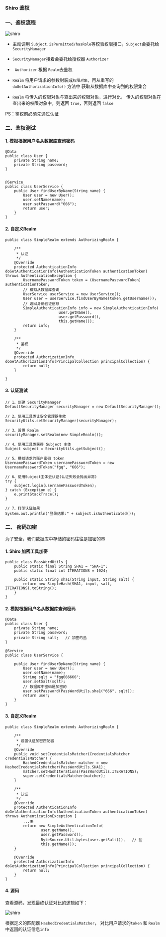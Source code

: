 ###  Shiro 鉴权
### 一、鉴权流程
![shiro](https://fgq233.github.io/imgs/java/shiro5.png)


* 主动调用 `Subject.isPermitted/hasRole`等校验权限接口，`Subject`会委托给`SecurityManager`

* `SecurityManager`接着会委托给授权器 `Authorizer`

* ` Authorizer` 根据 `Realm`去鉴权

* `Realm` 将用户请求的参数封装成`权限对象`，再从重写的 `doGetAuthorizationInfo()` 方法中
获取从数据库中查询到的权限集合

* `Realm` 将传入的权限对象与查出来的权限对象，进行对比，
传入的权限对象在查出来的权限对象中，则返回 `true`，否则返回 `false`

PS：鉴权前必须先通过认证



### 二、鉴权测试
#### 1. 模拟根据用户名从数据库查询密码
```
@Data
public class User {
    private String name;
    private String password;
}


@Service
public class UserService {
    public User findUserByName(String name) {
        User user = new User();
        user.setName(name);
        user.setPassword("666");
        return user;
    }
}
```

#### 2. 自定义Realm
```
public class SimpleRealm extends AuthorizingRealm {

    /**
     * 认证
     */
    @Override
    protected AuthenticationInfo doGetAuthenticationInfo(AuthenticationToken authenticationToken) throws AuthenticationException {
        UsernamePasswordToken token = (UsernamePasswordToken) authenticationToken;
        // 模拟从数据库查询
        UserService userService = new UserService();
        User user = userService.findUserByName(token.getUsername());
        // 返回身份验证信息
        SimpleAuthenticationInfo info = new SimpleAuthenticationInfo(
                        user.getName(), 
                        user.getPassword(), 
                        this.getName());
        return info;
    }

    /**
     * 鉴权
     */
    @Override
    protected AuthorizationInfo doGetAuthorizationInfo(PrincipalCollection principalCollection) {
        return null;
    }

}
```


#### 3. 认证测试
```
// 1、创建 SecurityManager
DefaultSecurityManager securityManager = new DefaultSecurityManager();

// 2、使用工具类让安全管理器生效
SecurityUtils.setSecurityManager(securityManager);

// 3、设置 Realm
securityManager.setRealm(new SimpleRealm());

// 4、使用工具类获得 Subject 主体
Subject subject = SecurityUtils.getSubject();

// 5、模拟请求的账户密码 token
UsernamePasswordToken usernamePasswordToken = new UsernamePasswordToken("fgq", "666");

// 6、使用Subject主体去认证(认证失败会抛出异常)
try {
    subject.login(usernamePasswordToken);
} catch (Exception e) {
    e.printStackTrace();
}

// 7、打印认证结果
System.out.println("登录结果:" + subject.isAuthenticated());
```




### 二、 密码加密
为了安全，我们数据库中存储的密码往往是加密的串

#### 1. Shiro 加密工具加密
```
public class PassWordUtils {
    public static final String SHA1 = "SHA-1";
    public static final int ITERATIONS = 1024;

    public static String sha1(String input, String salt) {
        return new SimpleHash(SHA1, input, salt, ITERATIONS).toString();
    }
}
```


#### 2. 模拟根据用户名从数据库查询密码
```
@Data
public class User {
    private String name;
    private String password;
    private String salt;   // 加密的盐
}

@Service
public class UserService {

    public User findUserByName(String name) {
        User user = new User();
        user.setName(name);
        String sqlt = "fgq666666";
        user.setSalt(sqlt);
        // 数据库中密码是加密的
        user.setPassword(PassWordUtils.sha1("666", sqlt));
        return user;
    }
}
```



#### 3. 自定义Realm
```
public class SimpleRealm extends AuthorizingRealm {

    /**
     * 设置认证加密匹配器
     */
    @Override
    public void setCredentialsMatcher(CredentialsMatcher credentialsMatcher) {
        HashedCredentialsMatcher matcher = new HashedCredentialsMatcher(PassWordUtils.SHA1);
        matcher.setHashIterations(PassWordUtils.ITERATIONS);
        super.setCredentialsMatcher(matcher);
    }

    /**
     * 认证
     */
    @Override
    protected AuthenticationInfo doGetAuthenticationInfo(AuthenticationToken authenticationToken) throws AuthenticationException {
        ...略
        return new SimpleAuthenticationInfo(
                user.getName(),
                user.getPassword(),
                ByteSource.Util.bytes(user.getSalt()),   // 盐
                this.getName());
    }

    @Override
    protected AuthorizationInfo doGetAuthorizationInfo(PrincipalCollection principalCollection) {
        return null;
    }
}
```

#### 4. 源码
查看源码，发现最终认证对比的逻辑如下：

![shiro](https://fgq233.github.io/imgs/java/shiro4.png)

根据定义的匹配器 `HashedCredentialsMatcher`，
对比用户请求的`token` 和 `Realm` 中返回的认证信息`info`